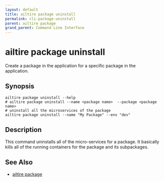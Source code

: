 ```yaml
---
layout: default 
title: ailtire package uninstall 
permalink: cli-package-uninstall 
parent: ailtire package  
grand_parent: Command Line Interface
---
```


# ailtire package uninstall

Create a package in the application for a specific package in the application.

## Synopsis

```shell
ailtire package uninstall --help 
# ailtire package uninstall --name <package name>  --package <package name>
# uninstall all the microservices of the package
ailtire package uninstall --name "My Package" --env "dev"

```
## Description

This command uninstalls all of the micro-services for a package. It basically kills all of the running containers
for the package and its subpackages.

## See Also
* [ailtire package](cli-package)
